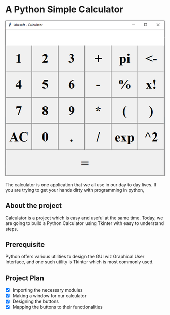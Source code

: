 # A Python Simple Calculator

![img.png](img.png)

The calculator is one application that we all use in our day to day lives. 
If you are trying to get your hands dirty with programming in python, 

## About the project

Calculator is a project which is easy and useful at the same time. Today, we 
are going to build a Python Calculator using Tkinter with easy to understand 
steps.

## Prerequisite

Python offers various utilities to design the GUI wiz Graphical User 
Interface, and one such utility is Tkinter which is most commonly used.

## Project Plan

- [X] Importing the necessary modules
- [X] Making a window for our calculator
- [X] Designing the buttons
- [X] Mapping the buttons to their functionalities
